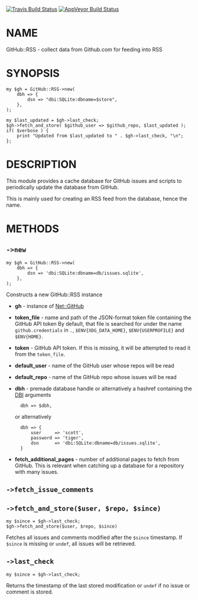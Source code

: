 
[![Travis Build Status](https://travis-ci.org/Corion/GitHub-RSS.svg?branch=master)](https://travis-ci.org/Corion/GitHub-RSS)
[![AppVeyor Build Status](https://ci.appveyor.com/api/projects/status/github/Corion/GitHub-RSS?branch=master&svg=true)](https://ci.appveyor.com/project/Corion/GitHub-RSS)

# NAME

GitHub::RSS - collect data from Github.com for feeding into RSS

# SYNOPSIS

    my $gh = GitHub::RSS->new(
        dbh => {
            dsn => "dbi:SQLite:dbname=$store",
        },
    );

    my $last_updated = $gh->last_check;
    $gh->fetch_and_store( $github_user => $github_repo, $last_updated );
    if( $verbose ) {
        print "Updated from $last_updated to " . $gh->last_check, "\n";
    };

# DESCRIPTION

This module provides a cache database for GitHub issues and scripts to
periodically update the database from GitHub.

This is mainly used for creating an RSS feed from the database, hence the
name.

# METHODS

## `->new`

    my $gh = GitHub::RSS->new(
        dbh => {
            dsn => 'dbi:SQLite:dbname=db/issues.sqlite',
        },
    );

Constructs a new GitHub::RSS instance

- **gh** - instance of [Net::GitHub](https://metacpan.org/pod/Net::GitHub)
- **token\_file** - name and path of the JSON-format token file containing the
GitHub API token By default, that file is searched for under the name
`github.credentials` in `.`, `$ENV{XDG_DATA_HOME}`, `$ENV{USERPROFILE}`
and `$ENV{HOME}`.
- **token** - GitHub API token. If this is missing, it will be attempted to read
it from the `token_file`.
- **default\_user** - name of the GitHub user whose repos will be read
- **default\_repo** - name of the GitHub repo whose issues will be read
- **dbh** - premade database handle or alternatively a hashref containing
the [DBI](https://metacpan.org/pod/DBI) arguments

        dbh => $dbh,

    or alternatively

        dbh => {
            user     => 'scott',
            password => 'tiger',
            dsn      => 'dbi:SQLite:dbname=db/issues.sqlite',
        }

- **fetch\_additional\_pages** - number of additional pages to fetch from GitHub.
This is relevant when catching up a database for a repository with many issues.

## `->fetch_issue_comments`

## `->fetch_and_store($user, $repo, $since)`

    my $since = $gh->last_check;
    $gh->fetch_and_store($user, $repo, $since)

Fetches all issues and comments modified after the `$since` timestamp.
If `$since` is missing or `undef`, all issues will be retrieved.

## `->last_check`

    my $since = $gh->last_check;

Returns the timestamp of the last stored modification or `undef`
if no issue or comment is stored.
